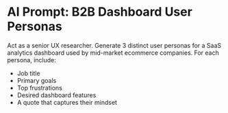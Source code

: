 # AI Prompt: B2B Dashboard User Personas

Act as a senior UX researcher. Generate 3 distinct user personas for a 
SaaS analytics dashboard used by mid-market ecommerce companies. For each 
persona, include:

- Job title
- Primary goals
- Top frustrations
- Desired dashboard features
- A quote that captures their mindset








